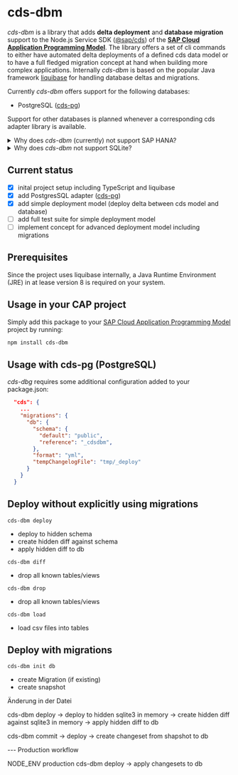 # cds-dbm 

_cds-dbm_ is a library that adds **delta deployment** and **database migration** support to the Node.js Service SDK (<a href="https://www.npmjs.com/package/@sap/cds">@sap/cds</a>) of the <a href="https://cap.cloud.sap/docs/about/">**SAP Cloud Application Programming Model**</a>. The library offers a set of cli commands to either have automated delta deployments of a defined cds data model or to have a full fledged migration concept at hand when building more complex applications.
Internally _cds-dbm_ is based on the popular Java framework <a href="https://www.liquibase.org/">liquibase</a> for handling database deltas and migrations.

Currently _cds-dbm_ offers support for the following databases:

- PostgreSQL (<a href="https://github.com/sapmentors/cds-pg">cds-pg</a>)

Support for other databases is planned whenever a corresponding cds adapter library is available.

<details><summary>Why does <i>cds-dbm</i> (currently) not support SAP HANA?</summary>
<p>

As SAP HANA is a first class citizen in CAP, SAP offers its own deployment solution (<a href="https://www.npmjs.com/package/@sap/hdi-deploy">@sap/hdi-deploy</a>). With CAP it is possible to directly compile a data model into SAP HANA fragments (.hdbtable, etc.), which can then be deployed by the hdi-deploy module taking care  of all the important stuff (delta handling, hdi-management on XSA or SAP Cloud Platform, etc.).
<br>
Nevertheless it may be suitable to use the <a href="https://github.com/liquibase/liquibase-hanadb">liquibase-hanadb</a> adapter to add an alternative deployment solution. If so, support might be added in the future.

</p>
</details>

<details>
<summary>Why does <i>cds-dbm</i> not support SQLite?</summary>
<p>

</p>
</details>

## Current status

- [x] inital project setup including TypeScript and liquibase
- [x] add PostgresSQL adapter (<a href="https://github.com/sapmentors/cds-pg">cds-pg</a>)
- [x] add simple deployment model (deploy delta between cds model and database)
- [ ] add full test suite for simple deployment model
- [ ] implement concept for advanced deployment model including migrations

## Prerequisites

Since the project uses liquibase internally, a Java Runtime Environment (JRE) in at lease version 8 is required on your system.

## Usage in your CAP project

Simply add this package to your [SAP Cloud Application Programming Model](https://cap.cloud.sap/docs/) project by running:

```bash
npm install cds-dbm
```

## Usage with cds-pg (PostgreSQL)

_cds-dbg_ requires some additional configuration added to your package.json:

```JSON
  "cds": {
    ...
    "migrations": {
      "db": {
        "schema": {
          "default": "public",
          "reference": "_cdsdbm",
        },
        "format": "yml",
        "tempChangelogFile": "tmp/_deploy"
      }
    }
  }
```

## Deploy without explicitly using migrations

`cds-dbm deploy`

- deploy to hidden schema
- create hidden diff against schema
- apply hidden diff to db

`cds-dbm diff`

- drop all known tables/views

`cds-dbm drop`

- drop all known tables/views

`cds-dbm load`

- load csv files into tables

## Deploy with migrations

`cds-dbm init db`

- create Migration (if existing)
- create snapshot

Änderung in der Datei

cds-dbm deploy
-> deploy to hidden sqlite3 in memory
-> create hidden diff against sqlite3 in memory
-> apply hidden diff to db

cds-dbm commit
-> deploy
-> create changeset from shapshot to db

--- Production workflow

NODE_ENV production cds-dbm deploy
-> apply changesets to db
